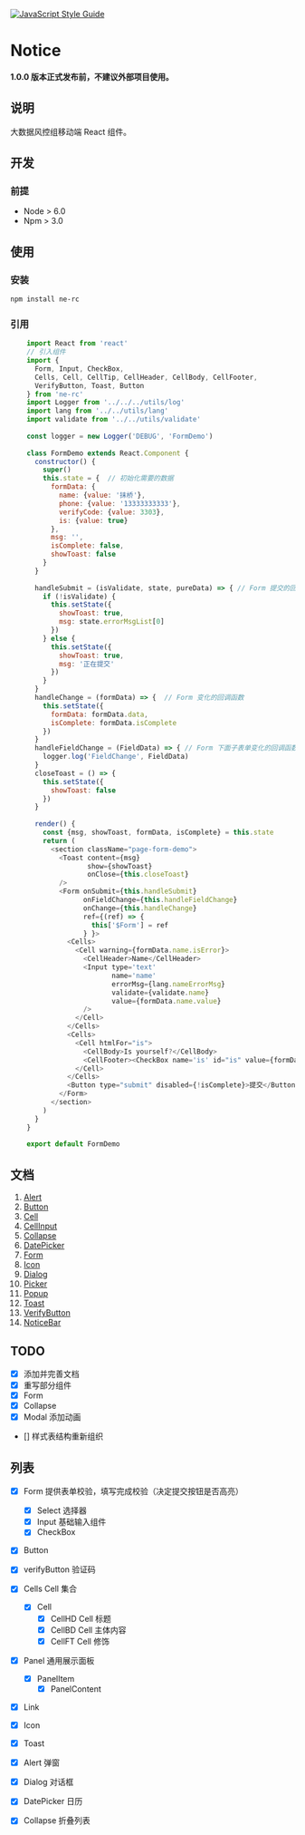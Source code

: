 [![JavaScript Style Guide](https://img.shields.io/badge/code%20style-standard-brightgreen.svg)](http://standardjs.com/)

# Notice
**1.0.0 版本正式发布前，不建议外部项目使用。**
## 说明
大数据风控组移动端 React 组件。

## 开发
### 前提
* Node > 6.0
* Npm > 3.0

## 使用

### 安装
```bash
npm install ne-rc
```
### 引用

```js
	import React from 'react'
	// 引入组件
	import {
	  Form, Input, CheckBox,
	  Cells, Cell, CellTip, CellHeader, CellBody, CellFooter,
	  VerifyButton, Toast, Button
	} from 'ne-rc'
	import Logger from '../../../utils/log'
	import lang from '../../utils/lang'
	import validate from '../../utils/validate'
	
	const logger = new Logger('DEBUG', 'FormDemo')
	
	class FormDemo extends React.Component {
	  constructor() {
	    super()
	    this.state = {  // 初始化需要的数据
	      formData: {
	        name: {value: '抹桥'},
	        phone: {value: '13333333333'},
	        verifyCode: {value: 3303},
	        is: {value: true}
	      },
	      msg: '',
	      isComplete: false,
	      showToast: false
	    }
	  }
	
	  handleSubmit = (isValidate, state, pureData) => { // Form 提交的回调函数
	    if (!isValidate) {
	      this.setState({
	        showToast: true,
	        msg: state.errorMsgList[0]
	      })
	    } else {
	      this.setState({
	        showToast: true,
	        msg: '正在提交'
	      })
	    }
	  }
	  handleChange = (formData) => {  // Form 变化的回调函数
	    this.setState({
	      formData: formData.data,
	      isComplete: formData.isComplete
	    })
	  }
	  handleFieldChange = (FieldData) => { // Form 下面子表单变化的回调函数
	    logger.log('FieldChange', FieldData)
	  }
	  closeToast = () => {
	    this.setState({
	      showToast: false
	    })
	  }
	
	  render() {
	    const {msg, showToast, formData, isComplete} = this.state
	    return (
	      <section className="page-form-demo">
	        <Toast content={msg}
	               show={showToast}
	               onClose={this.closeToast}
	        />
	        <Form onSubmit={this.handleSubmit}
	              onFieldChange={this.handleFieldChange}
	              onChange={this.handleChange}
	              ref={(ref) => {
	                this['$Form'] = ref
	              } }>
	          <Cells>
	            <Cell warning={formData.name.isError}>
	              <CellHeader>Name</CellHeader>
	              <Input type='text'
	                     name='name'
	                     errorMsg={lang.nameErrorMsg}
	                     validate={validate.name}
	                     value={formData.name.value}
	              />
	            </Cell>
	          </Cells>
	          <Cells>
	            <Cell htmlFor="is">
	              <CellBody>Is yourself?</CellBody>
	              <CellFooter><CheckBox name='is' id="is" value={formData.is.value}/></CellFooter>
	            </Cell>
	          </Cells>
	          <Button type="submit" disabled={!isComplete}>提交</Button>
	        </Form>
	      </section>
	    )
	  }
	}
	
	export default FormDemo

```
## 文档
1. [Alert](./src/Alert/README.md)
1. [Button](./src/Button/README.md)
1. [Cell](./src/Cell/README.md)
1. [CellInput](./src/CellInput/README.md)
1. [Collapse](./src/Collapse/README.md)
1. [DatePicker](./src/DatePicker/README.md)
1. [Form](./src/Form/README.md)
1. [Icon](./src/Icon/README.md)
1. [Dialog](./src/Dialog/README.md)
1. [Picker](./src/Picker/README.md)
1. [Popup](./src/Popup/README.md)
1. [Toast](./src/Toast/README.md)
1. [VerifyButton](./src/VerifyButton/README.md)
1. [NoticeBar](./src/NoticeBar/README.md)


## TODO
* [x] 添加并完善文档
* [x] 重写部分组件
 * [x] Form
 * [x] Collapse
* [x] Modal 添加动画
* [] 样式表结构重新组织

## 列表
* [x] Form          提供表单校验，填写完成校验（决定提交按钮是否高亮）
    - [x] Select    选择器
    - [x] Input     基础输入组件
    - [x] CheckBox
* [x] Button
* [x] verifyButton  验证码
* [x] Cells         Cell 集合
    - [x] Cell      
        * [x] CellHD    Cell 标题
        * [x] CellBD    Cell 主体内容
        * [x] CellFT    Cell 修饰
* [x] Panel         通用展示面板
    - [x] PanelItem
        - [x] PanelContent
* [x] Link
* [x] Icon
* [x] Toast         
* [x] Alert         弹窗
* [X] Dialog        对话框
* [x] DatePicker    日历
* [X] Collapse      折叠列表

